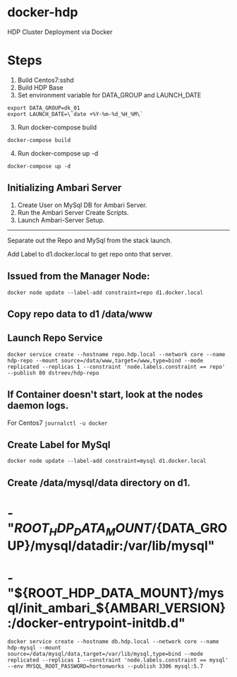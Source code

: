 # docker-hdp
HDP Cluster Deployment via Docker


# Steps

1. Build Centos7:sshd
2. Build HDP Base
3. Set environment variable for DATA_GROUP and LAUNCH_DATE
```
export DATA_GROUP=dk_01
export LAUNCH_DATE=\`date +%Y-%m-%d_%H_%M\`

```
3. Run docker-compose build
```
docker-compose build
```
4. Run docker-compose up -d
```
docker-compose up -d
```

## Initializing Ambari Server

1. Create User on MySql DB for Ambari Server.
2. Run the Ambari Server Create Scripts.
3. Launch Ambari-Server Setup.

-----

Separate out the Repo and MySql from the stack launch.

Add Label to d1.docker.local to get repo onto that server.

## Issued from the Manager Node:
`docker node update --label-add constraint=repo d1.docker.local`

## Copy repo data to d1 /data/www

## Launch Repo Service
`docker service create --hostname repo.hdp.local --network core --name hdp-repo --mount source=/data/www,target=/www,type=bind --mode replicated --replicas 1 --constraint 'node.labels.constraint == repo' --publish 80 dstreev/hdp-repo`

## If Container doesn't start, look at the nodes daemon logs.
For Centos7
`journalctl -u docker`

## Create Label for MySql
`docker node update --label-add constraint=mysql d1.docker.local`

## Create /data/mysql/data directory on d1.
#            - "${ROOT_HDP_DATA_MOUNT}/${DATA_GROUP}/mysql/datadir:/var/lib/mysql"
#            - "${ROOT_HDP_DATA_MOUNT}/mysql/init_ambari_${AMBARI_VERSION}:/docker-entrypoint-initdb.d"
`docker service create --hostname db.hdp.local --network core --name hdp-mysql --mount source=/data/mysql/data,target=/var/lib/mysql,type=bind --mode replicated --replicas 1 --constraint 'node.labels.constraint == mysql' --env MYSQL_ROOT_PASSWORD=hortonworks --publish 3306 mysql:5.7`
